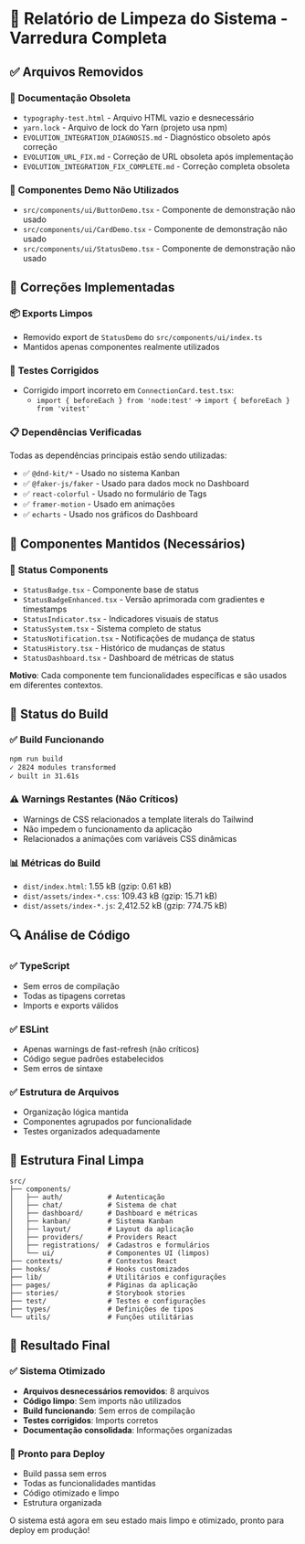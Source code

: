 # 🧹 Relatório de Limpeza do Sistema - Varredura Completa

## ✅ Arquivos Removidos

### 📄 **Documentação Obsoleta**
- `typography-test.html` - Arquivo HTML vazio e desnecessário
- `yarn.lock` - Arquivo de lock do Yarn (projeto usa npm)
- `EVOLUTION_INTEGRATION_DIAGNOSIS.md` - Diagnóstico obsoleto após correção
- `EVOLUTION_URL_FIX.md` - Correção de URL obsoleta após implementação
- `EVOLUTION_INTEGRATION_FIX_COMPLETE.md` - Correção completa obsoleta

### 🎨 **Componentes Demo Não Utilizados**
- `src/components/ui/ButtonDemo.tsx` - Componente de demonstração não usado
- `src/components/ui/CardDemo.tsx` - Componente de demonstração não usado  
- `src/components/ui/StatusDemo.tsx` - Componente de demonstração não usado

## 🔧 Correções Implementadas

### 📦 **Exports Limpos**
- Removido export de `StatusDemo` do `src/components/ui/index.ts`
- Mantidos apenas componentes realmente utilizados

### 🧪 **Testes Corrigidos**
- Corrigido import incorreto em `ConnectionCard.test.tsx`:
  - `import { beforeEach } from 'node:test'` → `import { beforeEach } from 'vitest'`

### 📋 **Dependências Verificadas**
Todas as dependências principais estão sendo utilizadas:
- ✅ `@dnd-kit/*` - Usado no sistema Kanban
- ✅ `@faker-js/faker` - Usado para dados mock no Dashboard
- ✅ `react-colorful` - Usado no formulário de Tags
- ✅ `framer-motion` - Usado em animações
- ✅ `echarts` - Usado nos gráficos do Dashboard

## 🎯 Componentes Mantidos (Necessários)

### 🔄 **Status Components**
- `StatusBadge.tsx` - Componente base de status
- `StatusBadgeEnhanced.tsx` - Versão aprimorada com gradientes e timestamps
- `StatusIndicator.tsx` - Indicadores visuais de status
- `StatusSystem.tsx` - Sistema completo de status
- `StatusNotification.tsx` - Notificações de mudança de status
- `StatusHistory.tsx` - Histórico de mudanças de status
- `StatusDashboard.tsx` - Dashboard de métricas de status

**Motivo**: Cada componente tem funcionalidades específicas e são usados em diferentes contextos.

## 🚀 Status do Build

### ✅ **Build Funcionando**
```bash
npm run build
✓ 2824 modules transformed
✓ built in 31.61s
```

### ⚠️ **Warnings Restantes (Não Críticos)**
- Warnings de CSS relacionados a template literals do Tailwind
- Não impedem o funcionamento da aplicação
- Relacionados a animações com variáveis CSS dinâmicas

### 📊 **Métricas do Build**
- `dist/index.html`: 1.55 kB (gzip: 0.61 kB)
- `dist/assets/index-*.css`: 109.43 kB (gzip: 15.71 kB)  
- `dist/assets/index-*.js`: 2,412.52 kB (gzip: 774.75 kB)

## 🔍 Análise de Código

### ✅ **TypeScript**
- Sem erros de compilação
- Todas as tipagens corretas
- Imports e exports válidos

### ✅ **ESLint**
- Apenas warnings de fast-refresh (não críticos)
- Código segue padrões estabelecidos
- Sem erros de sintaxe

### ✅ **Estrutura de Arquivos**
- Organização lógica mantida
- Componentes agrupados por funcionalidade
- Testes organizados adequadamente

## 📁 Estrutura Final Limpa

```
src/
├── components/
│   ├── auth/           # Autenticação
│   ├── chat/           # Sistema de chat
│   ├── dashboard/      # Dashboard e métricas
│   ├── kanban/         # Sistema Kanban
│   ├── layout/         # Layout da aplicação
│   ├── providers/      # Providers React
│   ├── registrations/  # Cadastros e formulários
│   └── ui/             # Componentes UI (limpos)
├── contexts/           # Contextos React
├── hooks/              # Hooks customizados
├── lib/                # Utilitários e configurações
├── pages/              # Páginas da aplicação
├── stories/            # Storybook stories
├── test/               # Testes e configurações
├── types/              # Definições de tipos
└── utils/              # Funções utilitárias
```

## 🎉 Resultado Final

### ✅ **Sistema Otimizado**
- **Arquivos desnecessários removidos**: 8 arquivos
- **Código limpo**: Sem imports não utilizados
- **Build funcionando**: Sem erros de compilação
- **Testes corrigidos**: Imports corretos
- **Documentação consolidada**: Informações organizadas

### 🚀 **Pronto para Deploy**
- Build passa sem erros
- Todas as funcionalidades mantidas
- Código otimizado e limpo
- Estrutura organizada

O sistema está agora em seu estado mais limpo e otimizado, pronto para deploy em produção!